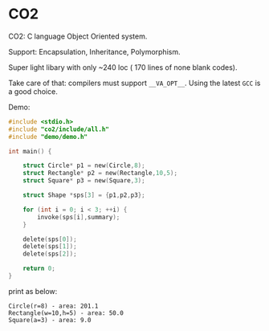 # CO2
CO2: C language Object Oriented system.

Support:  Encapsulation, Inheritance, Polymorphism.

Super light libary with only ~240 loc ( 170 lines of none blank codes).

Take care of that: compilers must support `__VA_OPT__`. Using the latest `GCC` is a good choice.

Demo:
```C
#include <stdio.h>
#include "co2/include/all.h"
#include "demo/demo.h"

int main() {

    struct Circle* p1 = new(Circle,8);
    struct Rectangle* p2 = new(Rectangle,10,5);
    struct Square* p3 = new(Square,3);

    struct Shape *sps[3] = {p1,p2,p3};

    for (int i = 0; i < 3; ++i) {
        invoke(sps[i],summary);
    }

    delete(sps[0]);
    delete(sps[1]);
    delete(sps[2]);

    return 0;
}
```

print as below:

```
Circle(r=8) - area: 201.1
Rectangle(w=10,h=5) - area: 50.0
Square(a=3) - area: 9.0
 ```
